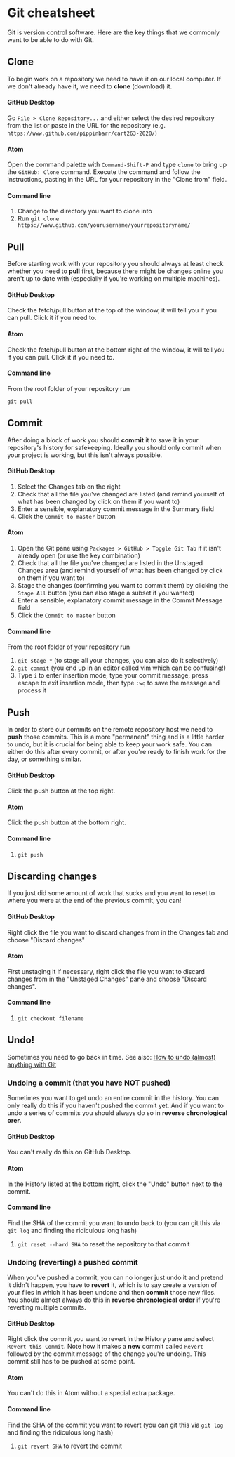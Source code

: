# Git cheatsheet

Git is version control software. Here are the key things that we commonly want to be able to do with Git.

## Clone

To begin work on a repository we need to have it on our local computer. If we don't already have it, we need to __clone__ (download) it.

#### GitHub Desktop

Go `File > Clone Repository...` and either select the desired repository from the list or paste in the URL for the repository (e.g. `https://www.github.com/pippinbarr/cart263-2020/`)

#### Atom

Open the command palette with `Command-Shift-P` and type `clone` to bring up the `GitHub: Clone` command. Execute the command and follow the instructions, pasting in the URL for your repository in the "Clone from" field.

#### Command line

1. Change to the directory you want to clone into
2. Run `git clone https://www.github.com/yourusername/yourrepositoryname/`

## Pull

Before starting work with your repository you should always at least check whether you need to __pull__ first, because there might be changes online you aren't up to date with (especially if you're working on multiple machines).

#### GitHub Desktop

Check the fetch/pull button at the top of the window, it will tell you if you can pull. Click it if you need to.

#### Atom

Check the fetch/pull button at the bottom right of the window, it will tell you if you can pull. Click it if you need to.

#### Command line

From the root folder of your repository run

`git pull`

## Commit

After doing a block of work you should __commit__ it to save it in your repository's history for safekeeping. Ideally you should only commit when your project is working, but this isn't always possible.

#### GitHub Desktop

1. Select the Changes tab on the right
2. Check that all the file you've changed are listed (and remind yourself of what has been changed by click on them if you want to)
3. Enter a sensible, explanatory commit message in the Summary field
4. Click the `Commit to master` button

#### Atom

1. Open the Git pane using `Packages > GitHub > Toggle Git Tab` if it isn't already open (or use the key combination)
2. Check that all the file you've changed are listed in the Unstaged Changes area (and remind yourself of what has been changed by click on them if you want to)
3. Stage the changes (confirming you want to commit them) by clicking the `Stage All` button (you can also stage a subset if you wanted)
4. Enter a sensible, explanatory commit message in the Commit Message field
5. Click the `Commit to master` button

#### Command line

From the root folder of your repository run

1. `git stage *` (to stage all your changes, you can also do it selectively)
2. `git commit` (you end up in an editor called vim which can be confusing!)
3. Type `i` to enter insertion mode, type your commit message, press escape to exit insertion mode, then type `:wq` to save the message and process it

## Push

In order to store our commits on the remote repository host we need to __push__ those commits. This is a more "permanent" thing and is a little harder to undo, but it is crucial for being able to keep your work safe. You can either do this after every commit, or after you're ready to finish work for the day, or something similar.

#### GitHub Desktop

Click the push button at the top right.

#### Atom

Click the push button at the bottom right.

#### Command line

1. `git push`

## Discarding changes

If you just did some amount of work that sucks and you want to reset to where you were at the end of the previous commit, you can!

#### GitHub Desktop

Right click the file you want to discard changes from in the Changes tab and choose "Discard changes"

#### Atom

First unstaging it if necessary, right click the file you want to discard changes from in the "Unstaged Changes" pane and choose "Discard changes".

#### Command line

1. `git checkout filename`

## Undo!

Sometimes you need to go back in time. See also: [How to undo (almost) anything with Git](https://github.blog/2015-06-08-how-to-undo-almost-anything-with-git/)

### Undoing a commit (that you have NOT pushed)

Sometimes you want to get undo an entire commit in the history. You can only really do this if you haven't pushed the commit yet. And if you want to undo a series of commits you should always do so in __reverse chronological orer__.

#### GitHub Desktop

You can't really do this on GitHub Desktop.

#### Atom

In the History listed at the bottom right, click the "Undo" button next to the commit.

#### Command line

Find the SHA of the commit you want to undo back to (you can git this via `git log` and finding the ridiculous long hash)

1. `git reset --hard SHA` to reset the repository to that commit

### Undoing (reverting) a pushed commit

When you've pushed a commit, you can no longer just undo it and pretend it didn't happen, you have to __revert__ it, which is to say create a version of your files in which it has been undone and then __commit__ those new files. You should almost always do this in __reverse chronological order__ if you're reverting multiple commits.

#### GitHub Desktop

Right click the commit you want to revert in the History pane and select `Revert this Commit`. Note how it makes a __new__ commit called `Revert` followed by the commit message of the change you're undoing. This commit still has to be pushed at some point.

#### Atom

You can't do this in Atom without a special extra package.

#### Command line

Find the SHA of the commit you want to revert (you can git this via `git log` and finding the ridiculous long hash)

1. `git revert SHA` to revert the commit
